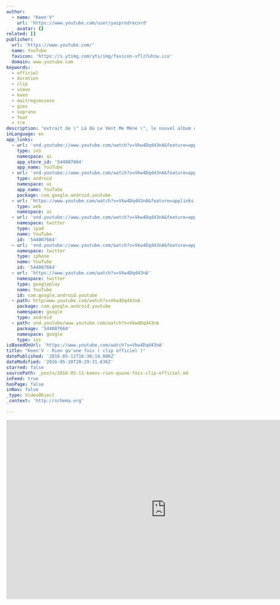 ```yaml
---
author:
  - name: "Keen'V"
    url: 'https://www.youtube.com/user/yazprodrecord'
    avatar: {}
related: []
publisher:
  url: 'https://www.youtube.com/'
  name: YouTube
  favicon: 'https://s.ytimg.com/yts/img/favicon-vflz7uhzw.ico'
  domain: www.youtube.com
keywords:
  - officiel
  - duration
  - clip
  - views
  - keen
  - maitregimsvevo
  - gims
  - soprano
  - feat
  - tre
description: "extrait de \" Là Où Le Vent Me Mène \", le nouvel album de Keen'V ! Disponible ici : http://smarturl.it/laouleventmemene"
inLanguage: en
app_links:
  - url: 'vnd.youtube://www.youtube.com/watch?v=Vkw4Dqd43nA&feature=applinks'
    type: ios
    namespace: ai
    app_store_id: '544007664'
    app_name: YouTube
  - url: 'vnd.youtube://www.youtube.com/watch?v=Vkw4Dqd43nA&feature=applinks'
    type: android
    namespace: ai
    app_name: YouTube
    package: com.google.android.youtube
  - url: 'https://www.youtube.com/watch?v=Vkw4Dqd43nA&feature=applinks'
    type: web
    namespace: ai
  - url: 'vnd.youtube://www.youtube.com/watch?v=Vkw4Dqd43nA&feature=applinks'
    namespace: twitter
    type: ipad
    name: YouTube
    id: '544007664'
  - url: 'vnd.youtube://www.youtube.com/watch?v=Vkw4Dqd43nA&feature=applinks'
    namespace: twitter
    type: iphone
    name: YouTube
    id: '544007664'
  - url: 'https://www.youtube.com/watch?v=Vkw4Dqd43nA'
    namespace: twitter
    type: googleplay
    name: YouTube
    id: com.google.android.youtube
  - path: http/www.youtube.com/watch?v=Vkw4Dqd43nA
    package: com.google.android.youtube
    namespace: google
    type: android
  - path: vnd.youtube/www.youtube.com/watch?v=Vkw4Dqd43nA
    package: '544007664'
    namespace: google
    type: ios
isBasedOnUrl: 'https://www.youtube.com/watch?v=Vkw4Dqd43nA'
title: "Keen'V - Rien qu'une fois ( clip officiel )"
datePublished: '2016-05-11T16:30:14.086Z'
dateModified: '2016-05-10T20:29:31.636Z'
starred: false
sourcePath: _posts/2016-05-11-keenv-rien-quune-fois-clip-officiel.md
inFeed: true
hasPage: false
inNav: false
_type: VideoObject
_context: 'http://schema.org'

---
```

<iframe src="https://cdn.embedly.com/widgets/media.html?src=https%3A%2F%2Fwww.youtube.com%2Fembed%2FVkw4Dqd43nA%3Ffeature%3Doembed&amp;url=https%3A%2F%2Fwww.youtube.com%2Fwatch%3Fv%3DVkw4Dqd43nA&amp;image=https%3A%2F%2Fi.ytimg.com%2Fvi%2FVkw4Dqd43nA%2Fhqdefault.jpg&amp;key=b7d04c9b404c499eba89ee7072e1c4f7&amp;type=text%2Fhtml&amp;schema=youtube" width="854" height="480" scrolling="no" frameborder="0" allowfullscreen="" style=""></iframe>
